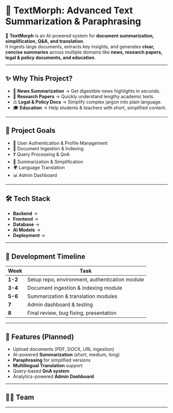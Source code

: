 # 📝 TextMorph: Advanced Text Summarization & Paraphrasing  

🚀 **TextMorph** is an AI-powered system for **document summarization, simplification, Q&A, and translation**.  
It ingests large documents, extracts key insights, and generates **clear, concise summaries** across multiple domains like **news, research papers, legal & policy documents, and education**.  

---

## ✨ Why This Project?
- 📢 **News Summarization** → Get digestible news highlights in seconds.  
- 📑 **Research Papers** → Quickly understand lengthy academic texts.  
- ⚖️ **Legal & Policy Docs** → Simplify complex jargon into plain language.  
- 🎓 **Education** → Help students & teachers with short, simplified content.  

---

## 🎯 Project Goals
- 🔐 User Authentication & Profile Management  
- 📂 Document Ingestion & Indexing  
- ❓ Query Processing & QnA  
- 📝 Summarization & Simplification  
- 🌍 Language Translation  
- 📊 Admin Dashboard  

---

## 🛠️ Tech Stack
- **Backend** → 
- **Frontend** → 
- **Database** → 
- **AI Models** →
- **Deployment** →

---

## 📅 Development Timeline

| Week | Task |
|------|------|
| **1-2** | Setup repo, environment, authentication module |
| **3-4** | Document ingestion & indexing module |
| **5-6** | Summarization & translation modules |
| **7** | Admin dashboard & testing |
| **8** | Final review, bug fixing, presentation |

---

## 🚀 Features (Planned)
- Upload documents (PDF, DOCX, URL ingestion)  
- AI-powered **Summarization** (short, medium, long)  
- **Paraphrasing** for simplified versions  
- **Multilingual Translation** support  
- Query-based **QnA system**  
- Analytics-powered **Admin Dashboard**  

---



## 👨‍💻 Team
 

---
